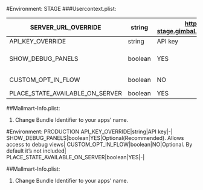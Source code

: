 #Environment: STAGE
###Usercontext.plist:

SERVER_URL_OVERRIDE|string|https://ios-api-stage.gimbal.com/service/rest/v4/|-|
--- |---|---|---
API_KEY_OVERRIDE|string|API key|-|
SHOW_DEBUG_PANELS|boolean|YES|Optional(Recommended). Allows access to debug views|
CUSTOM_OPT_IN_FLOW|boolean|NO|Optional. By default it’s not included|
PLACE_STATE_AVAILABLE_ON_SERVER|boolean|YES|-|

##Mallmart-Info.plist:
1.	Change Bundle Identifier to your apps’ name.

#Environment: PRODUCTION
API_KEY_OVERRIDE|string|API key|-|
SHOW_DEBUG_PANELS|boolean|YES|Optional(Recommended). Allows access to debug views|
CUSTOM_OPT_IN_FLOW|boolean|NO|Optional. By default it’s not included|
PLACE_STATE_AVAILABLE_ON_SERVER|boolean|YES|-|

##Mallmart-Info.plist:
1.	Change Bundle Identifier to your apps’ name.
